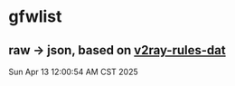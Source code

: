 # gfwlist
## raw -> json, based on [v2ray-rules-dat](https://github.com/Loyalsoldier/v2ray-rules-dat)
Sun Apr 13 12:00:54 AM CST 2025

